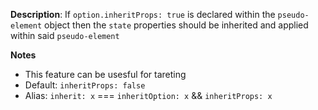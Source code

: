 __Description__: If `option.inheritProps: true` is declared within the `pseudo-element` object then the `state` properties should be inherited and applied within said `pseudo-element`

__Notes__

+ This feature can be usesful for tareting
+ Default: `inheritProps: false`
+ Alias: `inherit: x` === `inheritOption: x` && `inheritProps: x`
